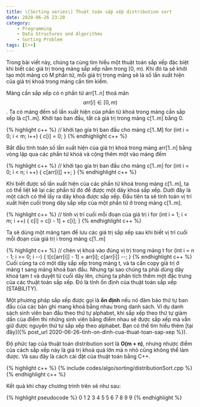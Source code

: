 ```yaml
---
title: \[Sorting series\] Thuật toán sắp xếp distribution sort
date: 2020-06-26 23:20
category:
    - Programming
    - Data Structures and Algorithms
    - Sorting Problem
tags: [C++]
---
```

Trong bài viết này, chúng ta cùng tìm hiểu một thuật toán sắp xếp đặc biệt
khi biết các giá trị trong mảng sắp xếp nằm trong [0, m). Khi đó ta sẽ khởi
tạo một mảng có M phần tử, mỗi giá trị trong mảng sẽ là số lần xuất hiện của
giá trị khoá trong mảng cần tìm kiếm.

Mảng cần sắp xếp có n phần tử arr[1..n] thoả mãn $$arr[i] \in [0, m)$$. Ta có mảng
đếm số lần xuất hiện của phần tử khoá trong mảng cần sắp xếp là c[1..m]. Khởi
tạo ban đầu, tất cả giá trị trong mảng c[1..m] bằng 0.

{% highlight c++ %}
// khởi tạo gía trị ban đầu cho mảng c[1..M]
for (int i = 0; i < m; i++) {
    c[i] = 0;
}
{% endhighlight c++ %}

Bắt đầu tính toán số lần xuất hiện của giá trị khoá trong mảng arr[1..n] bằng vòng
lặp qua các phần tử khoá và cộng thêm một vào mảng đếm

{% highlight c++ %}
// khởi tạo gía trị ban đầu cho mảng c[1..m]
for (int i = 0; i < n; i ++) {
    c[arr[i]] ++;
}
{% endhighlight c++ %}

Khi biết được số lần xuất hiện của các phần tử khoá trong mảng c[1..m], ta có thể liệt
kê lại các phần tử đó để được một dãy khoá sắp xếp. Dưới đây là một cách có thể lấy ra
dãy khoá được sắp xếp. Đầu tiên ta sẽ tính toán vị trí xuất hiện cuối trong dãy sắp xếp
của một phần tử ở trong mảng c[1..m].

{% highlight c++ %}
// tính vị trí cuối mỗi đoạn của giá trị i
for (int i = 1; i < m; i ++) {
    c[i] = c[i - 1] + c[i];
}
{% endhighlight c++ %}

Ta sẽ dùng một mảng tạm để lưu các giá trị sắp xếp sau khi biết vị trí cuối mỗi đoạn của giá
trị i trong mảng c[1..m]

{% highlight c++ %}
// chèn vị khoá vào đúng vị trị trong mảng t
for (int i = n - 1; i >= 0; i --) {
    t[c[arr[i]] - 1] = arr[i];
    c[arr[i]] --;
}
{% endhighlight c++ %}
Cuối cùng ta có một dãy sắp xếp trong mảng t, và ta cần copy giá trị ở mảng t sang mảng khoá ban đầu. Nhưng tại sao chúng ta phải dùng dãy khoá tạm t và duyệt từ cuối dãy lên, chúng ta phân tích
thêm một đặc trưng của các thuật toán sắp xếp. Đó là tính ổn định của thuật toán sắp xếp (STABILITY).

Một phương pháp sắp xếp được gọi là **ổn định** nếu nó đảm bảo thứ tự ban đầu của các bản ghi mang khoá
bằng nhau trong danh sách. Ví dụ danh sách sinh viên ban đầu theo thứ tự alphabet, khi sắp xếp theo thứ
tự giảm dần của điểm thì những sinh viên bằng điểm nhau sẽ được sắp xếp mà vẫn giữ được nguyên thứ tự
sắp xếp theo alphabet. Bạn có thể tìm hiểu thêm [tại đây]({% post_url 2020-06-26-tinh-on-dinh-cua-thuat-toan-sap-xep %}).

Độ phức tạp của thuật toán distribution sort là **O(m + n)**, nhưng nhược điểm của cách sắp xếp này là giá trị khoá quá lớn mà n nhỏ cũng không thể làm được. Và sau đây là cách cài đặt của thuật toán bằng C++.

{% highlight c++ %}
{% include codes/algo/sorting/distributionSort.cpp %}
{% endhighlight c++ %}

Kết quả khi chạy chương trình trên sẽ như sau:

{% highlight pseudocode %}
0	1	2	3	4	5	5	6	7	8	9	9
{% endhighlight %}
